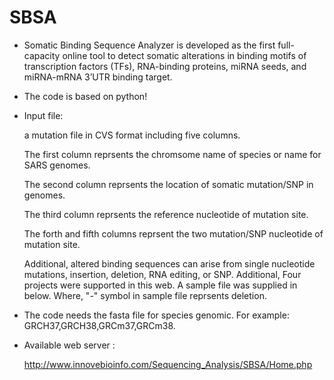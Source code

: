 # SBSA
- Somatic Binding Sequence Analyzer is developed as the first full-capacity online tool to detect somatic alterations in binding motifs of transcription factors (TFs), RNA-binding proteins, miRNA seeds, and miRNA-mRNA 3’UTR binding target.

- The code is based on python!

- Input file:

     a mutation file in CVS format including five columns. 

     The first column reprsents the chromsome name of species or name for SARS genomes. 

     The second column reprsents the location of somatic mutation/SNP in genomes. 

     The third column reprsents the reference nucleotide of mutation site. 

     The forth and fifth columns reprsent the two mutation/SNP nucleotide of mutation site. 

     Additional, altered binding sequences can arise from single nucleotide mutations, insertion, deletion, RNA editing, or SNP. Additional, Four projects were supported in this        web. A sample file was supplied in below. Where, "-" symbol in sample file reprsents deletion.


- The code needs the fasta file for species genomic. For example: GRCH37,GRCH38,GRCm37,GRCm38.



- Available web server : 

    http://www.innovebioinfo.com/Sequencing_Analysis/SBSA/Home.php




